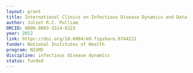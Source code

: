 ```yaml
---
layout: grant
title: International Clinics on Infectious Disease Dynamics and Data
author: Juliet R.C. Pulliam
ORCID: 0000-0003-3314-8223
year: 2012
link: https://doi.org/10.6084/m9.figshare.6744221
funder: National Institutes of Health
program: NIGMS
discipline: infectious disease dynamics
status: funded
---
```

